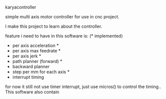 karyacontroller

simple multi axis motor controller for use in cnc project.

I make this project to learn about the controller.

feature i need to have in this software is: (* implemented)
- per axis acceleration *
- per axis max feedrate *
- per axis jerk  *
- path planner (forward) *
- backward planner
- step per mm for each axis *
- interrupt timing

for now it still not use timer interrupt, just use micros() to control the timing..
This software also contain
